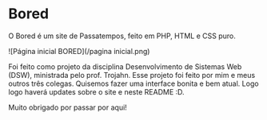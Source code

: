 # Bored

O Bored é um site de Passatempos, feito em PHP, HTML e CSS puro.

![Página inicial BORED](/pagina inicial.png)

Foi feito como projeto da disciplina Desenvolvimento de Sistemas Web (DSW), ministrada pelo prof. Trojahn.
Esse projeto foi feito por mim e meus outros três colegas. Quisemos fazer uma interface bonita e bem atual. Logo logo haverá updates sobre o site e neste README :D.

Muito obrigado por passar por aqui!
